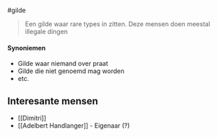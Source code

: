 #gilde 

>Een gilde waar rare types in zitten. 
>Deze mensen doen meestal illegale dingen

#### Synoniemen
- Gilde waar niemand over praat
- Gilde die niet genoemd mag worden
- etc.
## Interesante mensen

- [[Dimitri]]
- [[Adelbert Handlanger]] - Eigenaar (?)